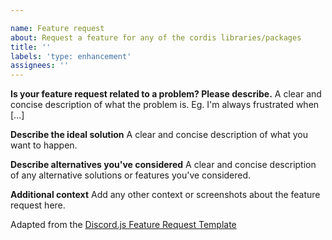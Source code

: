 ```yaml
---

name: Feature request
about: Request a feature for any of the cordis libraries/packages
title: ''
labels: 'type: enhancement'
assignees: ''
---
```


**Is your feature request related to a problem? Please describe.**
A clear and concise description of what the problem is. Eg. I'm always frustrated when [...]

**Describe the ideal solution**
A clear and concise description of what you want to happen.

**Describe alternatives you've considered**
A clear and concise description of any alternative solutions or features you've considered.

**Additional context**
Add any other context or screenshots about the feature request here.

Adapted from the [Discord.js Feature Request Template](https://github.com/discordjs/discord.js/blob/master/.github/ISSUE_TEMPLATE/feature_request.md)